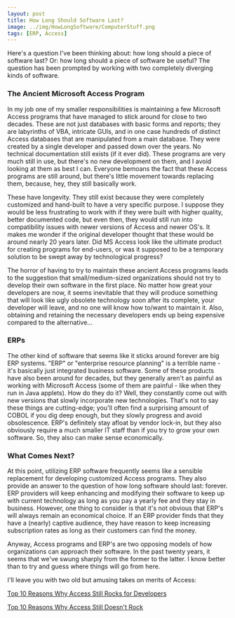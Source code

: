 ```yaml
---
layout: post
title: How Long Should Software Last? 
image: ../img/HowLongSoftware/ComputerStuff.png
tags: [ERP, Access]
---
```


Here's a question I've been thinking about: how long should a piece of software last? Or: how long should a piece of software be useful? The question has been prompted by working with two completely diverging kinds of software.

### The Ancient Microsoft Access Program

In my job one of my smaller responsibilities is maintaining a few Microsoft Access programs that have managed to stick around for close to two decades. These are not just databases with basic forms and reports; they are labyrinths of VBA, intricate GUIs, and in one case hundreds of distinct Access databases that are manipulated from a main database. They were created by a single developer and passed down over the years. No technical documentation still exists (if it ever did). These programs are very much still in use, but there's no new development on them, and I avoid looking at them as best I can. Everyone bemoans the fact that these Access programs are still around, but there's little movement towards replacing them, because, hey, they still basically work.

These have longevity. They still exist because they were completely customized and hand-built to have a very specific purpose. I suppose they would be less frustrating to work with if they were built with higher quality, better documented code, but even then, they would still run into compatibility issues with newer versions of Access and newer OS's. It makes me wonder if the original developer thought that these would be around nearly 20 years later. Did MS Access look like the ultimate product for creating programs for end-users, or was it supposed to be a temporary solution to be swept away by technological progress?

The horror of having to try to maintain these ancient Access programs leads to the suggestion that small/medium-sized organizations should not try to develop their own software in the first place. No matter how great your developers are now, it seems inevitable that they will produce something that will look like ugly obsolete technology soon after its complete, your developer will leave, and no one will know how to/want to maintain it. Also, obtaining and retaining the necessary developers ends up being expensive compared to the alternative...

### ERPs

The other kind of software that seems like it sticks around forever are big ERP systems. "ERP" or "enterprise resource planning" is a terrible name - it's basically just integrated business software. Some of these products have also been around for decades, but they generally aren't as painful as working with Microsoft Access (some of them are painful - like when they run in Java applets). How do they do it? Well, they constantly come out with new versions that slowly incorporate new technologies. That's not to say these things are cutting-edge; you'll often find a surprising amount of COBOL if you dig deep enough, but they slowly progress and avoid obsolescence. ERP's definitely stay afloat by vendor lock-in, but they also obviously require a much smaller IT staff than if you try to grow your own software. So, they also can make sense economically.

### What Comes Next?

At this point, utilizing ERP software frequently seems like a sensible replacement for developing customized Access programs. They also provide an answer to the question of how long software should last: forever. ERP providers will keep enhancing and modifying their software to keep up with current technology as long as you pay a yearly fee and they stay in business. However, one thing to consider is that it's not obvious that ERP's will always remain an economical choice. If an ERP provider finds that they have a (nearly) captive audience, they have reason to keep increasing subscription rates as long as their customers can find the money.

Anyway, Access programs and ERP's are two opposing models of how organizations can approach their software. In the past twenty years, it seems that we've swung sharply from the former to the latter. I know better than to try and guess where things will go from here. 

I'll leave you with two old but amusing takes on merits of Access:

[Top 10 Reasons Why Access Still Rocks for Developers](http://www.databasejournal.com/features/msaccess/article.php/3862011/Top-10-Reasons-Why-Access-Still-Rocks-for-Developers.htm)

[Top 10 Reasons Why Access Still Doesn't Rock](https://www.brentozar.com/archive/2010/02/top-10-reasons-why-access-still-doesnt-rock/)